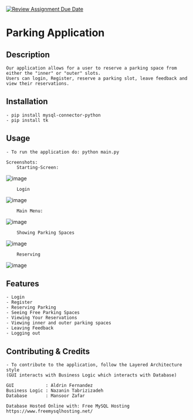 [![Review Assignment Due Date](https://classroom.github.com/assets/deadline-readme-button-24ddc0f5d75046c5622901739e7c5dd533143b0c8e959d652212380cedb1ea36.svg)](https://classroom.github.com/a/545oUMxH)

# Parking Application

## Description

    Our application allows for a user to reserve a parking space from either the "inner" or "outer" slots. 
    Users can login, Register, reserve a parking slot, leave feedback and view their reservations. 
    
## Installation

    - pip install mysql-connector-python
    - pip install tk
         
## Usage

    - To run the application do: python main.py 

    Screenshots:
        Starting-Screen:
![image](https://github.com/BTP405/project-1-group-10-naa/assets/158625229/3b9bed1d-c1f9-44c7-b56c-460dca2ffc9e)
       
        Login
![image](https://github.com/BTP405/project-1-group-10-naa/assets/158625229/16e47a21-39f8-4ed3-8b06-5e335669d894)
        
        Main Menu:
![image](https://github.com/BTP405/project-1-group-10-naa/assets/158625229/675de6c3-a27e-402b-b92a-7d4857ece818)
        
        Showing Parking Spaces
![image](https://github.com/BTP405/project-1-group-10-naa/assets/158625229/5ffe3d1a-4fa3-425c-8a98-1e7655c6ef08)
        
        Reserving
![image](https://github.com/BTP405/project-1-group-10-naa/assets/158625229/51f52d3e-c9f3-4b37-b8f7-d2eabef73e7b)


## Features
    - Login
    - Register
    - Reserving Parking
    - Seeing Free Parking Spaces
    - Viewing Your Reservations
    - Viewing inner and outer parking spaces
    - Leaving Feedback
    - Logging out
    
## Contributing & Credits
    - To contribute to the application, follow the Layered Architecture style 
    (GUI interacts with Business Logic which interacts with Database)

    GUI            : Aldrin Fernandez
    Business Logic : Nazanin Tabrizizadeh
    Database       : Mansoor Zafar
    
    Database Hosted Online with: Free MySQL Hosting
    https://www.freemysqlhosting.net/
